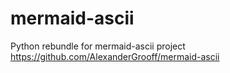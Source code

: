 # mermaid-ascii
Python rebundle for mermaid-ascii project https://github.com/AlexanderGrooff/mermaid-ascii
